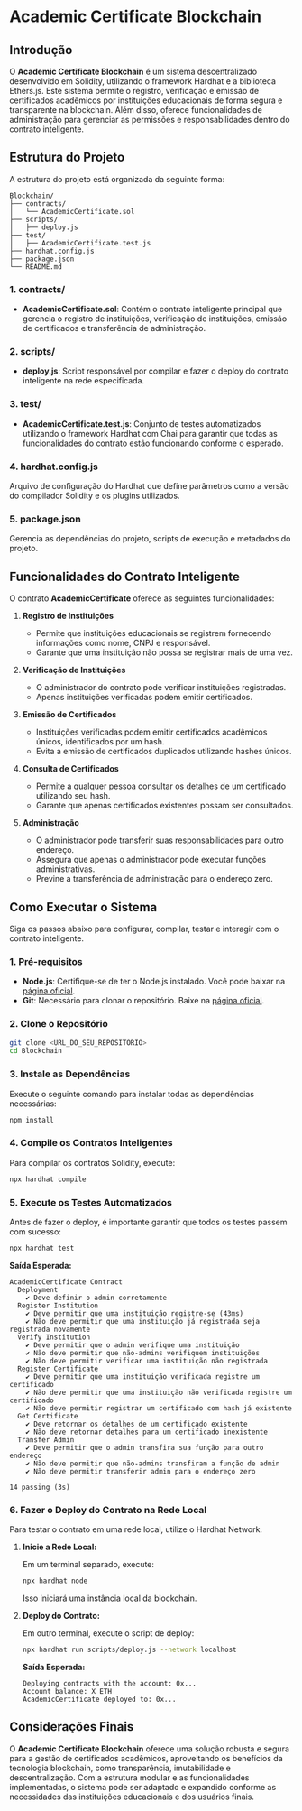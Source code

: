 # Academic Certificate Blockchain

## **Introdução**

O **Academic Certificate Blockchain** é um sistema descentralizado desenvolvido em Solidity, utilizando o framework Hardhat e a biblioteca Ethers.js. Este sistema permite o registro, verificação e emissão de certificados acadêmicos por instituições educacionais de forma segura e transparente na blockchain. Além disso, oferece funcionalidades de administração para gerenciar as permissões e responsabilidades dentro do contrato inteligente.

## **Estrutura do Projeto**

A estrutura do projeto está organizada da seguinte forma:

```
Blockchain/
├── contracts/
│   └── AcademicCertificate.sol
├── scripts/
│   ├── deploy.js
├── test/
│   ├── AcademicCertificate.test.js
├── hardhat.config.js
├── package.json
└── README.md
```

### **1. contracts/**
- **AcademicCertificate.sol**: Contém o contrato inteligente principal que gerencia o registro de instituições, verificação de instituições, emissão de certificados e transferência de administração.

### **2. scripts/**
- **deploy.js**: Script responsável por compilar e fazer o deploy do contrato inteligente na rede especificada.

### **3. test/**
- **AcademicCertificate.test.js**: Conjunto de testes automatizados utilizando o framework Hardhat com Chai para garantir que todas as funcionalidades do contrato estão funcionando conforme o esperado.

### **4. hardhat.config.js**
Arquivo de configuração do Hardhat que define parâmetros como a versão do compilador Solidity e os plugins utilizados.

### **5. package.json**
Gerencia as dependências do projeto, scripts de execução e metadados do projeto.

## **Funcionalidades do Contrato Inteligente**

O contrato **AcademicCertificate** oferece as seguintes funcionalidades:

1. **Registro de Instituições**
   - Permite que instituições educacionais se registrem fornecendo informações como nome, CNPJ e responsável.
   - Garante que uma instituição não possa se registrar mais de uma vez.

2. **Verificação de Instituições**
   - O administrador do contrato pode verificar instituições registradas.
   - Apenas instituições verificadas podem emitir certificados.

3. **Emissão de Certificados**
   - Instituições verificadas podem emitir certificados acadêmicos únicos, identificados por um hash.
   - Evita a emissão de certificados duplicados utilizando hashes únicos.

4. **Consulta de Certificados**
   - Permite a qualquer pessoa consultar os detalhes de um certificado utilizando seu hash.
   - Garante que apenas certificados existentes possam ser consultados.

5. **Administração**
   - O administrador pode transferir suas responsabilidades para outro endereço.
   - Assegura que apenas o administrador pode executar funções administrativas.
   - Previne a transferência de administração para o endereço zero.

## **Como Executar o Sistema**

Siga os passos abaixo para configurar, compilar, testar e interagir com o contrato inteligente.

### **1. Pré-requisitos**

- **Node.js**: Certifique-se de ter o Node.js instalado. Você pode baixar na [página oficial](https://nodejs.org/).
- **Git**: Necessário para clonar o repositório. Baixe na [página oficial](https://git-scm.com/).

### **2. Clone o Repositório**

```bash
git clone <URL_DO_SEU_REPOSITORIO>
cd Blockchain
```

### **3. Instale as Dependências**

Execute o seguinte comando para instalar todas as dependências necessárias:

```bash
npm install
```

### **4. Compile os Contratos Inteligentes**

Para compilar os contratos Solidity, execute:

```bash
npx hardhat compile
```

### **5. Execute os Testes Automatizados**

Antes de fazer o deploy, é importante garantir que todos os testes passem com sucesso:

```bash
npx hardhat test
```

**Saída Esperada:**

```
AcademicCertificate Contract
  Deployment
    ✔ Deve definir o admin corretamente
  Register Institution
    ✔ Deve permitir que uma instituição registre-se (43ms)
    ✔ Não deve permitir que uma instituição já registrada seja registrada novamente
  Verify Institution
    ✔ Deve permitir que o admin verifique uma instituição
    ✔ Não deve permitir que não-admins verifiquem instituições
    ✔ Não deve permitir verificar uma instituição não registrada
  Register Certificate
    ✔ Deve permitir que uma instituição verificada registre um certificado
    ✔ Não deve permitir que uma instituição não verificada registre um certificado
    ✔ Não deve permitir registrar um certificado com hash já existente
  Get Certificate
    ✔ Deve retornar os detalhes de um certificado existente
    ✔ Não deve retornar detalhes para um certificado inexistente
  Transfer Admin
    ✔ Deve permitir que o admin transfira sua função para outro endereço
    ✔ Não deve permitir que não-admins transfiram a função de admin
    ✔ Não deve permitir transferir admin para o endereço zero

14 passing (3s)
```

### **6. Fazer o Deploy do Contrato na Rede Local**

Para testar o contrato em uma rede local, utilize o Hardhat Network.

1. **Inicie a Rede Local:**

   Em um terminal separado, execute:

   ```bash
   npx hardhat node
   ```

   Isso iniciará uma instância local da blockchain.

2. **Deploy do Contrato:**

   Em outro terminal, execute o script de deploy:

   ```bash
   npx hardhat run scripts/deploy.js --network localhost
   ```

   **Saída Esperada:**

   ```
   Deploying contracts with the account: 0x...
   Account balance: X ETH
   AcademicCertificate deployed to: 0x...
   ```

## **Considerações Finais**

O **Academic Certificate Blockchain** oferece uma solução robusta e segura para a gestão de certificados acadêmicos, aproveitando os benefícios da tecnologia blockchain, como transparência, imutabilidade e descentralização. Com a estrutura modular e as funcionalidades implementadas, o sistema pode ser adaptado e expandido conforme as necessidades das instituições educacionais e dos usuários finais.